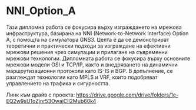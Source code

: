 # NNI_Option_A

Тази дипломна работа се фокусира върху изграждането на мрежова инфраструктура, базирана на NNI (Network-to-Network Interface) Option A, с помощта на симулатора GNS3. Целта е да се демонстрират теоретични и практически подходи за изграждане на ефективни мрежови решения чрез симулации и прилагане на съвременни мрежови технологии. Дипломната работа се фокусира върху основните мрежови модели OSI и TCP/IP, както и внедряването на динамични маршрутизационни протоколи като IS-IS и BGP. В допълнение, се разглеждат технологии като MPLS и VRF, които подобряват управлението на трафика и сигурността.

Линк към драйв с проекта: https://drive.google.com/drive/folders/1e-EQ2w9sU1oZjnr53OwajCll2Mub60k4
